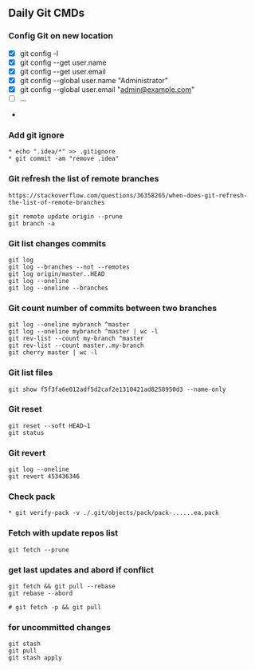 ## Daily Git CMDs

### Config Git on new location

- [x] git config -l
- [x] git config --get user.name
- [x] git config --get user.email
- [x] git config --global user.name "Administrator"
- [x] git config --global user.email "admin@example.com"
- [ ] ...
- 
### Add git ignore
```
* echo ".idea/*" >> .gitignore
* git commit -am "remove .idea"
```

### Git refresh the list of remote branches
```
https://stackoverflow.com/questions/36358265/when-does-git-refresh-the-list-of-remote-branches

git remote update origin --prune
git branch -a
```

### Git list changes commits
```
git log
git log --branches --not --remotes
git log origin/master..HEAD
git log --oneline
git log --oneline --branches
```

### Git count number of commits between two branches
```
git log --oneline mybranch ^master
git log --oneline mybranch ^master | wc -l
git rev-list --count my-branch ^master
git rev-list --count master..my-branch
git cherry master | wc -l
```

### Git list files
```
git show f5f3fa6e012adf5d2caf2e1310421ad8258950d3 --name-only
```

### Git reset
```
git reset --soft HEAD~1
git status
```

### Git  revert
```
git log --oneline
git revert 453436346
```

### Check pack
```
* git verify-pack -v ./.git/objects/pack/pack-......ea.pack
```

### Fetch with update repos list
```
git fetch --prune
```


### get last updates and abord if conflict
```
git fetch && git pull --rebase
git rebase --abord

# git fetch -p && git pull
```


### for uncommitted changes
```
git stash
git pull
git stash apply
```
